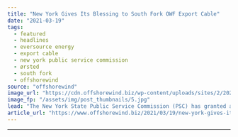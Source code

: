 ```yaml
---
title: "New York Gives Its Blessing to South Fork OWF Export Cable"
date: "2021-03-19"
tags: 
  - featured
  - headlines
  - eversource energy
  - export cable
  - new york public service commission
  - ørsted
  - south fork
  - offshorewind
source: "offshorewind"
image_url: "https://cdn.offshorewind.biz/wp-content/uploads/sites/2/2021/01/06112003/South-Fork.jpg"
image_fp: "/assets/img/post_thumbnails/5.jpg"
lead: "The New York State Public Service Commission (PSC) has granted a Certificate of Environmental"
article_url: "https://www.offshorewind.biz/2021/03/19/new-york-gives-its-blessing-to-south-fork-owf-export-cable/"
---
```


---
